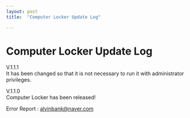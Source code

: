 ```yaml
---
layout: post
title:  "Computer Locker Update Log"

---
```


# Computer Locker Update Log  

V.1.1.1  
It has been changed so that it is not necessary to run it with administrator privileges.  

V.1.1.0  
Computer Locker has been released!  

Error Report : alvinbank@naver.com
